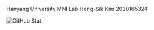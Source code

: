 Hanyang University MNI Lab
Hong-Sik Kim
2020165324

![GitHub Stat](https://github-readme-stats.vercel.app/api?username=wannabesuperteur&show_icons=true)
